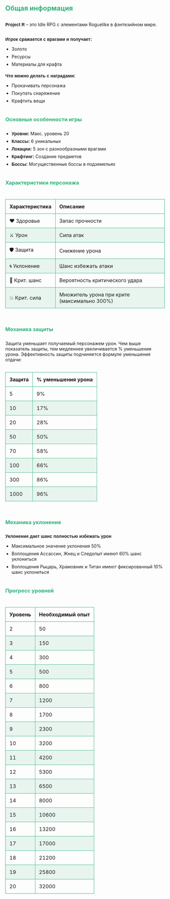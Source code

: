 ## Общая информация

<div class=heading>

**Project R** – это Idle RPG с элементами Roguelike в фэнтезийном мире.

</div>

<div class=block>

**Игрок сражается с врагами и получает:**
- Золото
- Ресурсы
- Материалы для крафта

</div>

<div class=block>

**Что можно делать с наградами:**
- Прокачивать персонажа
- Покупать снаряжение
- Крафтить вещи

</div>

### Основные особенности игры

- **Уровни:** Макс. уровень 20
- **Классы:** 6 уникальных
- **Локации:** 5 зон с разнообразными врагами
- **Крафтинг:** Создание предметов
- **Боссы:** Могущественные боссы в подземельях

### Характеристики персонажа

<div class="simple-table">

| Характеристика | Описание                                     |
| -------------- | -------------------------------------------- |
| ❤️ Здоровье     | Запас прочности                              |
| ⚔️ Урон         | Сила атак                                    |
| 🛡️ Защита       | Снижение урона                               |
| 🌀 Уклонение    | Шанс избежать атаки                          |
| 💢 Крит. шанс   | Вероятность критического удара               |
| 💥 Крит. сила   | Множитель урона при крите (максимально 300%) |


</div>

### Механика защиты

Защита уменьшает получаемый персонажем урон. Чем выше показатель защиты, тем медленнее увеличивается % уменьшения урона. Эффективность защиты подчиняется формуле уменьшения отдачи:

<div class="simple-table">

| Защита | % уменьшения урона |
| ------ | ------------------ |
| 5      | 9%                 |
| 10     | 17%                |
| 20     | 28%                |
| 50     | 50%                |
| 70     | 58%                |
| 100    | 66%                |
| 300    | 86%                |
| 1000   | 96%                |

</div>

<div class=block>

### Механика уклонения

**Уклонение дает шанс полностью избежать урон**
- Максимальное значение уклонения 50%
- Воплощения Ассассин, Жнец и Следопыт имеют 60% шанс уклониться
- Воплощения Рыцарь, Храмовник и Титан имеют фиксированный 10% шанс уклониться

</div>

### Прогресс уровней

<div class="simple-table">

| Уровень | Необходимый опыт |
| ------- | ---------------- |
| 2       | 50               |
| 3       | 150              |
| 4       | 300              |
| 5       | 500              |
| 6       | 800              |
| 7       | 1200             |
| 8       | 1700             |
| 9       | 2300             |
| 10      | 3200             |
| 11      | 4200             |
| 12      | 5300             |
| 13      | 6500             |
| 14      | 8000             |
| 15      | 10600            |
| 16      | 13200            |
| 17      | 17000            |
| 18      | 21200            |
| 19      | 25800            |
| 20      | 32000            |

</div>

<style>
h2 {
  color: #32b17a;
  margin-bottom: 30px;
}

h3 {
  color: #32b17a;
  border-bottom: 1px solid white;
  padding-bottom: 5px;
  margin-bottom: 20px;
  margin-top: 40px;
}

strong {
  font-family: Bahnschrift, sans-serif;
}
ul {
  padding-left: 20px;
}

li:not(:last-child) {
  margin-bottom: 7px;
}

p {
  margin-bottom: 10px;
}

.heading {
  margin-bottom: 30px;
}
.block {
  margin-bottom: 20px;
}
.simple-table {
  margin: 15px 0;
  overflow-x: auto;
}

.simple-table table {
  width: 100%;
  border-collapse: collapse;
}

.simple-table th, .simple-table td {
  padding: 12px;
  border: 1px solid #32b17a;
  text-align: left;
}

.simple-table tr:nth-child(even) {
  background-color: rgba(50, 177, 122, 0.1);
}
</style>